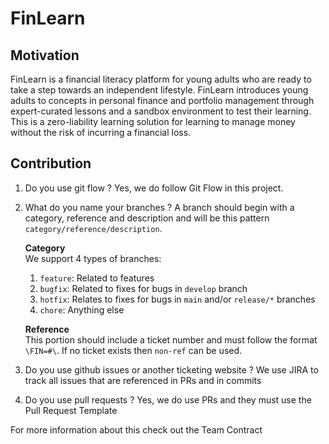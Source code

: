 # FinLearn

## Motivation

FinLearn is a financial literacy platform for young adults who are ready to take a step towards an independent lifestyle. FinLearn introduces young adults to concepts in personal finance and portfolio management through expert-curated lessons and a sandbox environment to test their learning. This is a zero-liability learning solution for learning to manage money without the risk of incurring a financial loss.

## Contribution

1. Do you use git flow ?
    Yes, we do follow Git Flow in this project.
2. What do you name your branches ?
    A branch should begin with a category, reference and description and will be this pattern `category/reference/description`.

    **Category** <br />
    We support 4 types of branches:

    1. `feature`: Related to features
    2. `bugfix`: Related to fixes for bugs in `develop` branch
    3. `hotfix`: Relates to fixes for bugs in `main` and/or `release/*` branches
    4. `chore`: Anything else

    **Reference** <br />
    This portion should include a ticket number and must follow the format `\FIN=#\`. If no
    ticket exists then `non-ref` can be used.

3. Do you use github issues or another ticketing website ?
    We use JIRA to track all issues that are referenced in PRs and in commits

4. Do you use pull requests ?
    Yes, we do use PRs and they must use the Pull Request Template

For more information about this check out the Team Contract
